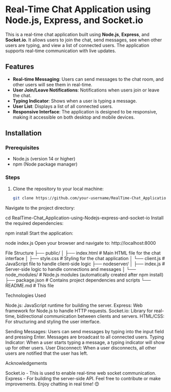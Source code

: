 # Real-Time Chat Application using Node.js, Express, and Socket.io

This is a real-time chat application built using **Node.js**, **Express**, and **Socket.io**. It allows users to join the chat, send messages, see when other users are typing, and view a list of connected users. The application supports real-time communication with live updates.

## Features

- **Real-time Messaging**: Users can send messages to the chat room, and other users will see them in real-time.
- **User Join/Leave Notifications**: Notifications when users join or leave the chat.
- **Typing Indicator**: Shows when a user is typing a message.
- **User List**: Displays a list of all connected users.
- **Responsive Interface**: The application is designed to be responsive, making it accessible on both desktop and mobile devices.

## Installation

### Prerequisites

- Node.js (version 14 or higher)
- npm (Node package manager)

### Steps

1. Clone the repository to your local machine:
   ```bash
   git clone https://github.com/your-username/RealTime-Chat_Application-using-Nodejs-express-and-socket-io.git
Navigate to the project directory:


cd RealTime-Chat_Application-using-Nodejs-express-and-socket-io
Install the required dependencies:

npm install
Start the application:

node index.js
Open your browser and navigate to:
http://localhost:8000


File Structure
├── public/
│   ├── index.html           # Main HTML file for the chat interface
│   ├── style.css            # Styling for the chat application
│   └── client.js            # JavaScript file to handle client-side logic
├── nodeserver/
│   ├── index.js             # Server-side logic to handle connections and messages
│   └── node_modules/        # Node.js modules (automatically created after npm install)
├── package.json             # Contains project dependencies and scripts
└── README.md                # This file


Technologies Used

Node.js: JavaScript runtime for building the server.
Express: Web framework for Node.js to handle HTTP requests.
Socket.io: Library for real-time, bidirectional communication between clients and servers.
HTML/CSS: For structuring and styling the user interface.

Sending Messages: Users can send messages by typing into the input field and pressing Enter. Messages are broadcast to all connected users.
Typing Indicator: When a user starts typing a message, a typing indicator will show up for other users.
User Disconnect: When a user disconnects, all other users are notified that the user has left.


Acknowledgements

Socket.io - This is used to enable real-time web socket communication.
Express - For building the server-side API.
Feel free to contribute or make improvements. Enjoy chatting in real time! 😊

